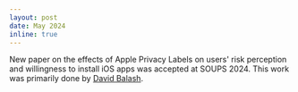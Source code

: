 ```yaml
---
layout: post
date: May 2024
inline: true
---
```


New paper on the effects of Apple Privacy Labels on users' risk perception and willingness to install iOS apps was accepted at SOUPS 2024. This work was primarily done by [David Balash](https://davidbalash.github.io/).
